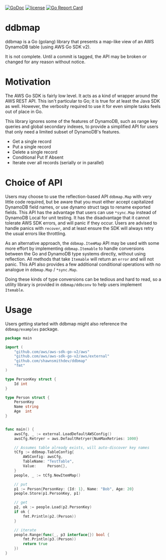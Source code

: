 [![GoDoc](https://godoc.org/github.com/shawnsmithdev/ddbmap?status.png)](https://godoc.org/github.com/shawnsmithdev/ddbmap)
[![license](http://img.shields.io/badge/license-MIT-red.svg?style=flat)](https://raw.githubusercontent.com/shawnsmithdev/ddbmap/master/LICENSE)
[![Go Report Card](https://goreportcard.com/badge/github.com/shawnsmithdev/ddbmap)](https://goreportcard.com/report/github.com/shawnsmithdev/ddbmap)

# ddbmap
ddbmap is a Go (golang) library that presents a map-like view of an AWS DynamoDB table (using AWS Go SDK v2).

It is not complete. Until a commit is tagged, the API may be broken or changed for any reason without notice.

# Motivation
The AWS Go SDK is fairly low level. It acts as a kind of wrapper around the AWS REST API.
This isn't particular to Go; it is true for at least the Java SDK as well. However, the verbosity required to use it
for even simple tasks feels out of place in Go.

This library ignores some of the features of DynamoDB, such as range key queries and global secondary indexes,
to provide a simplified API for users that only need a limited subset of DynamoDB's features.

* Get a single record
* Put a single record
* Delete a single record
* Conditional Put If Absent
* Iterate over all records (serially or in parallel)

# Choice of API
Users may choose to use the reflection-based API `ddbmap.Map` with very little code required, but be aware that
you must either accept capitalized DynamoDB field names, or use dynamo struct tags to rename exported fields.
This API has the advantage that users can use `*sync.Map` instead of DynamoDB Local for unit testing.
It has the disadvantage that it cannot tolerate AWS SDK errors, and will panic if they occur. Users are advised to
handle panics with `recover`, and at least ensure the SDK will always retry the usual errors like throttling.

As an alternative approach, the `ddbmap.ItemMap` API may be used with some more effort by implementing `ddbmap.Itemable`
to handle conversions between the Go and DynamoDB type systems directly, without using reflection.
All methods that take `Itemable` will return an `error` and will not panic. This API also provides a few additional
conditional operations with no analogue in `ddbmap.Map` / `*sync.Map`.

Doing these kinds of type conversions can be tedious and hard to read, so a utility library is provided
in `ddbmap/ddbconv` to help users implement `Itemable`.

# Usage
Users getting started with ddbmap might also reference the `ddbmap/examples` package.

```go
package main

import (
    "github.com/aws/aws-sdk-go-v2/aws"
    "github.com/aws/aws-sdk-go-v2/aws/external"
    "github.com/shawnsmithdev/ddbmap"
    "fmt"
)

type PersonKey struct {
    Id int
}

type Person struct {
    PersonKey
    Name string
    Age  int
}


func main() {
    awsCfg, _ := external.LoadDefaultAWSConfig()
    awsCfg.Retryer = aws.DefaultRetryer{NumMaxRetries: 1000}

    // Assumes table already exists, will auto-discover key names
    tCfg := ddbmap.TableConfig{
        AWSConfig: awsCfg,
        TableName: "TestTable",
        Value:     Person{},
    }
    people, _ := tCfg.NewItemMap()

    // put
    p1 := Person{PersonKey: {Id: 1}, Name: "Bob", Age: 20}
    people.Store(p1.PersonKey, p1)

    // get
    p2, ok := people.Load(p2.PersonKey)
    if ok {
        fmt.Println(p2.(Person))
    }

    // iterate
    people.Range(func(_, p3 interface{}) bool {
        fmt.Println(p3.(Person))
        return true
    })
}
```
